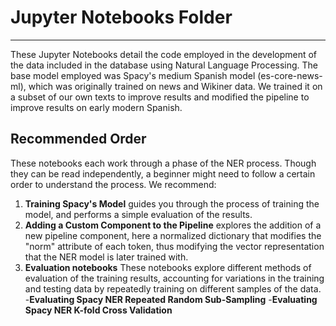 # Jupyter Notebooks Folder
---
These Jupyter Notebooks detail the code employed in the development of the data included in the database using Natural Language Processing. The base model employed was Spacy's medium Spanish model (es-core-news-ml), which was originally trained on news and Wikiner data. We trained it on a subset of our own texts to improve results and modified the pipeline to improve results on early modern Spanish.

## Recommended Order

These notebooks each work through a phase of the NER process. Though they can be read independently, a beginner might need to follow a certain order to understand the process. We recommend:

1. **Training Spacy's Model** guides you through the process of training the model, and performs a simple evaluation of the results.
1. **Adding a Custom Component to the Pipeline** explores the addition of a new pipeline component, here a normalized dictionary that modifies the "norm" attribute of each token, thus modifying the vector representation that the NER model is later trained with.
1. **Evaluation notebooks** These notebooks explore different methods of evaluation of the training results, accounting for variations in the training and testing data by repeatedly training on different samples of the data.
    -**Evaluating Spacy NER Repeated Random Sub-Sampling**
    -**Evaluating Spacy NER K-fold Cross Validation**
